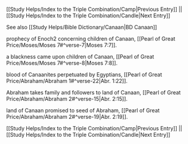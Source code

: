 [[Study Helps/Index to the Triple Combination/Camp|Previous Entry]]  ||  [[Study Helps/Index to the Triple Combination/Candle|Next Entry]]

 See also [[Study Helps/Bible Dictionary/Canaan|BD Canaan]]

 prophecy of Enoch2 concerning children of Canaan, [[Pearl of Great Price/Moses/Moses 7#^verse-7|Moses 7:7]].

 a blackness came upon children of Canaan, [[Pearl of Great Price/Moses/Moses 7#^verse-8|Moses 7:8]].

 blood of Canaanites perpetuated by Egyptians, [[Pearl of Great Price/Abraham/Abraham 1#^verse-22|Abr. 1:22]].

 Abraham takes family and followers to land of Canaan, [[Pearl of Great Price/Abraham/Abraham 2#^verse-15|Abr. 2:15]].

 land of Canaan promised to seed of Abraham, [[Pearl of Great Price/Abraham/Abraham 2#^verse-19|Abr. 2:19]].

[[Study Helps/Index to the Triple Combination/Camp|Previous Entry]]  ||  [[Study Helps/Index to the Triple Combination/Candle|Next Entry]]
